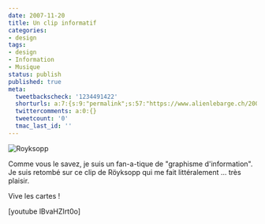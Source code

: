 ```yaml
---
date: 2007-11-20
title: Un clip informatif
categories:
- design
tags:
- design
- Information
- Musique
status: publish
published: true
meta:
  tweetbackscheck: '1234491422'
  shorturls: a:7:{s:9:"permalink";s:57:"https://www.alienlebarge.ch/2007/11/20/un-clip-informatif/";s:7:"tinyurl";s:25:"https://tinyurl.com/dd4zbp";s:4:"isgd";s:17:"https://is.gd/iLmP";s:5:"bitly";s:18:"https://bit.ly/QD1N";s:5:"snipr";s:22:"https://snipr.com/bhb0j";s:5:"snurl";s:22:"https://snurl.com/bhb0j";s:7:"snipurl";s:24:"https://snipurl.com/bhb0j";}
  twittercomments: a:0:{}
  tweetcount: '0'
  tmac_last_id: ''
---
```

<img src="https://dlgjp9x71cipk.cloudfront.net/2007/11/royksopp.png" alt="Royksopp" />

Comme vous le savez, je suis un fan-a-tique de "graphisme d'information". Je suis retombé sur ce clip de Röyksopp qui me fait littéralement ... très plaisir.

Vive les cartes !

<!--more-->

[youtube lBvaHZIrt0o]
